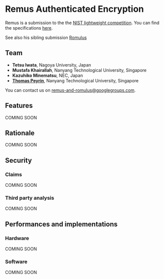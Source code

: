 # **Remus** Authenticated Encryption 

Remus is a submission to the the [NIST lightweight competition](https://csrc.nist.gov/projects/lightweight-cryptography). You can find the specifications [here](https://remusae.github.io/remus/Remus.pdf). 

See also his sibling submission [Romulus](https://romulusae.github.io/romulus/) 

## Team

- **Tetsu Iwata**, Nagoya University, Japan
- **Mustafa Khairallah**, Nanyang Technological University, Singapore
- **Kazuhiko Minematsu**, NEC, Japan
- **[Thomas Peyrin](https://sites.google.com/site/thomaspeyrin/)**, Nanyang Technological University, Singapore

You can contact us on [remus-and-romulus@googlegroups.com](mailto:remus-and-romulus@googlegroups.com). 


## Features

COMING SOON


## Rationale

COMING SOON


## Security

### Claims

COMING SOON

### Third party analysis

COMING SOON


## Performances and implementations

### Hardware

COMING SOON

### Software

COMING SOON
